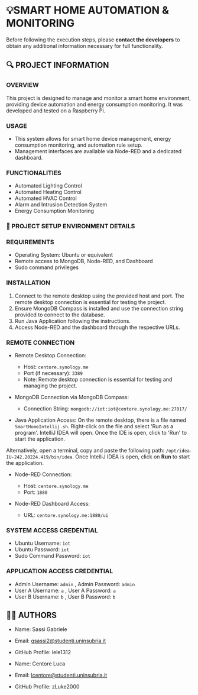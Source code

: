# 💡SMART HOME AUTOMATION & MONITORING

Before following the execution steps, please **contact the developers** to obtain any additional information necessary for full functionality. 

## 🔍 PROJECT INFORMATION

### OVERVIEW
This project is designed to manage and monitor a smart home environment, providing device automation and energy consumption monitoring. It was developed and tested on a Raspberry Pi.

### USAGE
- This system allows for smart home device management, energy consumption monitoring, and automation rule setup.
- Management interfaces are available via Node-RED and a dedicated dashboard.

### FUNCTIONALITIES
* Automated Lighting Control
* Automated Heating Control
* Automated HVAC Control
* Alarm and Intrusion Detection System
* Energy Consumption Monitoring

### 📝 PROJECT SETUP ENVIRONMENT DETAILS

### REQUIREMENTS
- Operating System: Ubuntu or equivalent
- Remote access to MongoDB, Node-RED, and Dashboard
- Sudo command privileges
  
### INSTALLATION
1. Connect to the remote desktop using the provided host and port. The remote desktop connection is essential for testing the project.
2. Ensure MongoDB Compass is installed and use the connection string provided to connect to the database.
3. Run Java Application following the instructions.
4. Access Node-RED and the dashboard through the respective URLs.

### REMOTE CONNECTION
- Remote Desktop Connection:
  - Host: `centore.synology.me`
  - Port (if necessary): `3389`
  - Note: Remote desktop connection is essential for testing and managing the project.

- MongoDB Connection via MongoDB Compass:
  - Connection String: `mongodb://iot:iot@centore.synology.me:27017/`

- Java Application Access:
On the remote desktop, there is a file named `SmartHomeIntellij.sh`. Right-click on the file and select 'Run as a program'. IntelliJ IDEA will open. Once the IDE is open, click to 'Run' to start the application.

Alternatively, open a terminal, copy and paste the following path: `/opt/idea-IU-242.20224.419/bin/idea`. Once IntelliJ IDEA is open, click on **Run** to start the application.

- Node-RED Connection:
  - Host: `centore.synology.me`
  - Port: `1880`

- Node-RED Dashboard Access:
  - URL: `centore.synology.me:1880/ui`

### SYSTEM ACCESS CREDENTIAL
- Ubuntu Username: `iot`
- Ubuntu Password: `iot`
- Sudo Command Password: `iot`

### APPLICATION ACCESS CREDENTIAL
- Admin Username: `admin` , Admin Password: `admin`
- User A Username: `a` , User A Password: `a`
- User B Username: `b` , User B Password: `b`

## 👨‍🏫 AUTHORS

- Name: Sassi Gabriele
- Email: gsassi2@studenti.uninsubria.it
- GitHub Profile: lele1312

- Name: Centore Luca
- Email: lcentore@studenti.uninsubria.it
- GitHub Profile: zLuke2000



